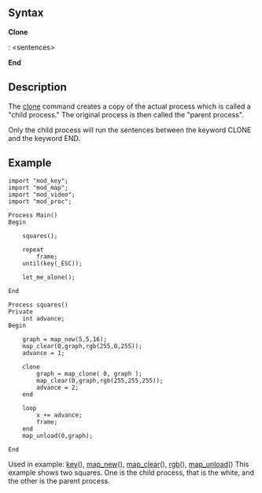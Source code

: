 Syntax
------

**Clone**

:   &lt;sentences&gt;

**End**

Description
-----------

The [clone](#clone) command creates a copy of the actual
process which is called a "child process." The original process is then
called the "parent process".

Only the child process will run the sentences between the keyword CLONE
and the keyword END.

Example
-------

    import "mod_key";
    import "mod_map";
    import "mod_video";
    import "mod_proc";

    Process Main()
    Begin

        squares();

        repeat
            frame;
        until(key(_ESC));

        let_me_alone();

    End

    Process squares()
    Private
        int advance;
    Begin

        graph = map_new(5,5,16);
        map_clear(0,graph,rgb(255,0,255));
        advance = 1;

        clone
            graph = map_clone( 0, graph );
            map_clear(0,graph,rgb(255,255,255));
            advance = 2;
        end

        loop
            x += advance;
            frame;
        end
        map_unload(0,graph);

    End

Used in example: [key](#key)(),
[map\_new](#map_new)(), [map\_clear](#map_clear)(),
[rgb](#rgb)(), [map\_unload](#map_unload)() This
example shows two squares. One is the child process, that is the white,
and the other is the parent process.
